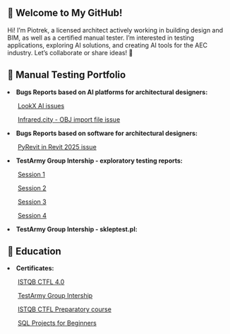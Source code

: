 ## 👋 Welcome to My GitHub!
Hi! I’m Piotrek, a licensed architect actively working in building design and BIM, as well as a certified manual tester. I’m interested in testing applications, exploring AI solutions, and creating AI tools for the AEC industry. Let’s collaborate or share ideas! 🚀
 
 ## 📂 Manual Testing Portfolio

<B><li>Bugs Reports based on AI platforms for architectural designers:</li></B>

&nbsp;&nbsp;&nbsp;&nbsp;&nbsp;&nbsp;[LookX AI issues](https://docs.google.com/spreadsheets/d/13WD18XjdqjlI5Xbt28UKu-YZckzjBgIe/edit?usp=sharing&ouid=109429257397950595706&rtpof=true&sd=true)

&nbsp;&nbsp;&nbsp;&nbsp;&nbsp;&nbsp;[Infrared.city - OBJ import file issue](https://docs.google.com/spreadsheets/d/1Zv1h6aHRE19Cqip4Zc1Xd4doWsEg6-ba/edit?usp=sharing&ouid=109429257397950595706&rtpof=true&sd=true)

<B><li>Bugs Reports based on software for architectural designers:</li></B>

&nbsp;&nbsp;&nbsp;&nbsp;&nbsp;&nbsp;[PyRevit in Revit 2025 issue](https://docs.google.com/spreadsheets/d/1krkM7RvJNyPWW8DrUwpzXfUES2kcXqnl/edit?usp=sharing&ouid=109429257397950595706&rtpof=true&sd=true)<p>


<B><li>TestArmy Group Intership - exploratory testing reports:</li></B>

&nbsp;&nbsp;&nbsp;&nbsp;&nbsp;&nbsp;[Session 1](https://drive.google.com/file/d/1O2t4tomC23rsCDSG_dHrom4pRERyyDnc/view?usp=sharing)<p>
&nbsp;&nbsp;&nbsp;&nbsp;&nbsp;&nbsp;[Session 2](https://drive.google.com/file/d/1KQIFWoE11pVSLggyWJuin2pe2a_kiBiL/view?usp=sharing)<p>
&nbsp;&nbsp;&nbsp;&nbsp;&nbsp;&nbsp;[Session 3](https://drive.google.com/file/d/17FAQ8E3XlyvjsuRBw3hpDYme54CuHAV1/view?usp=sharing)<p>
&nbsp;&nbsp;&nbsp;&nbsp;&nbsp;&nbsp;[Session 4](https://drive.google.com/file/d/1arYYcr9vBm6RBjdSf0Wx519cnllXzO6I/view?usp=sharing)<p>

<B><li>TestArmy Group Intership - skleptest.pl:</li></B>



 ## 📖 Education

<B><li>Certificates:</li></B><p>

&nbsp;&nbsp;&nbsp;&nbsp;&nbsp;&nbsp;[ISTQB CTFL 4.0](https://drive.google.com/file/d/1n_HSLhDRCbS8VIE32vCAuKzqv4Wd9Cx0/view?usp=sharing)<p>
&nbsp;&nbsp;&nbsp;&nbsp;&nbsp;&nbsp;[TestArmy Group Intership](https://drive.google.com/file/d/19qHBYnaZ5cq5vEHt-teSxQBqxljB-jlA/view?usp=sharing)<p>
&nbsp;&nbsp;&nbsp;&nbsp;&nbsp;&nbsp;[ISTQB CTFL Preparatory course](https://drive.google.com/file/d/1FMVNHSGPWIFmZiyCbJYH-4RExLxYI5zQ/view?usp=sharing)<p>
&nbsp;&nbsp;&nbsp;&nbsp;&nbsp;&nbsp;[SQL Projects for Beginners](https://drive.google.com/file/d/1N4c2a9xWXZYQ1tGJQcLh0803Aq3PLMFo/view?usp=sharing)<p>



<!--
**ppm115/ppm115** is a ✨ _special_ ✨ repository because its `README.md` (this file) appears on your GitHub profile.

Here are some ideas to get you started:

- 🔭 I’m currently working on ...
- 🌱 I’m currently learning ...
- 👯 I’m looking to collaborate on ...
- 🤔 I’m looking for help with ...
- 💬 Ask me about ...
- 📫 How to reach me: ...
- 😄 Pronouns: ...
- ⚡ Fun fact: ...
-->
